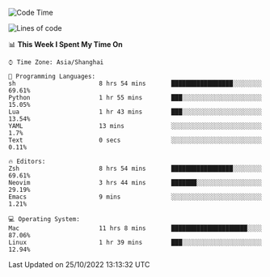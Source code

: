 <!--START_SECTION:waka-->
![Code Time](http://img.shields.io/badge/Code%20Time-942%20hrs%2010%20mins-blue)

![Lines of code](https://img.shields.io/badge/From%20Hello%20World%20I%27ve%20Written-24%20Thousand%20lines%20of%20code-blue)

📊 **This Week I Spent My Time On** 

```text
⌚︎ Time Zone: Asia/Shanghai

💬 Programming Languages: 
sh                       8 hrs 54 mins       █████████████████░░░░░░░░   69.61% 
Python                   1 hr 55 mins        ███░░░░░░░░░░░░░░░░░░░░░░   15.05% 
Lua                      1 hr 43 mins        ███░░░░░░░░░░░░░░░░░░░░░░   13.54% 
YAML                     13 mins             ░░░░░░░░░░░░░░░░░░░░░░░░░   1.7% 
Text                     0 secs              ░░░░░░░░░░░░░░░░░░░░░░░░░   0.11%

🔥 Editors: 
Zsh                      8 hrs 54 mins       █████████████████░░░░░░░░   69.61% 
Neovim                   3 hrs 44 mins       ███████░░░░░░░░░░░░░░░░░░   29.19% 
Emacs                    9 mins              ░░░░░░░░░░░░░░░░░░░░░░░░░   1.21%

💻 Operating System: 
Mac                      11 hrs 8 mins       █████████████████████░░░░   87.06% 
Linux                    1 hr 39 mins        ███░░░░░░░░░░░░░░░░░░░░░░   12.94%

```


 Last Updated on 25/10/2022 13:13:32 UTC
<!--END_SECTION:waka-->
